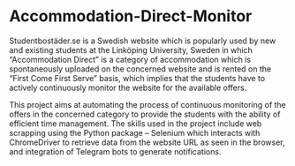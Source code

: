 # Accommodation-Direct-Monitor
Studentbostäder.se is a Swedish website which is popularly used by new and existing students at the Linköping University, Sweden in which “Accommodation Direct” is a category of accommodation which is spontaneously uploaded on the concerned website and is rented on the “First Come First Serve” basis, which implies that the students have to actively continuously monitor the website for the available offers.

This project aims at automating the process of continuous monitoring of the offers in the concerned category to provide the students with the ability of efficient time management. The skills used in the project include web scrapping using the Python package – Selenium which interacts with ChromeDriver to retrieve data from the website URL as seen in the browser, and integration of Telegram bots to generate notifications.
